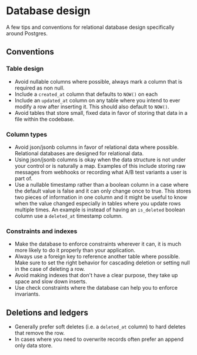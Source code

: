 # Database design

A few tips and conventions for relational database design specifically around Postgres.

## Conventions

### Table design

* Avoid nullable columns where possible, always mark a column that is required as non null.
* Include a `created_at` column that defaults to `NOW()` on each
* Include an `updated_at` column on any table where you intend to ever modify a row after inserting it.  This should also default to `NOW()`.
* Avoid tables that store small, fixed data in favor of storing that
  data in a file within the codebase.

### Column types

* Avoid json/jsonb columns in favor of relational data where possible.  Relational databases are designed for relational data.
* Using json/jsonb columns is okay when the data structure is not under your control or is naturally a map.  Examples of this include storing raw messages from webhooks or recording what A/B test variants a user is part of.
* Use a nullable timestamp rather than a boolean column in a case where the default value is false and it can only change once to true.  This stores two pieces of information in one column and it might be useful to know when the value changed especially in tables where you update rows multiple times.  An example is instead of having an `is_deleted` boolean column use a `deleted_at` timestamp column.

### Constraints and indexes

* Make the database to enforce constraints wherever it can, it is much more likely to do it properly than your application.
* Always use a foreign key to reference another table where possible.  Make sure to set the right behavior for cascading deletion or setting null in the case of deleting a row.
* Avoid making indexes that don't have a clear purpose, they take up space and slow down inserts.
* Use check constraints where the database can help you to enforce invariants.

## Deletions and ledgers

* Generally prefer soft deletes (i.e. a `deleted_at` column) to hard
  deletes that remove the row.
* In cases where you need to overwrite records often prefer an append
  only data store.
